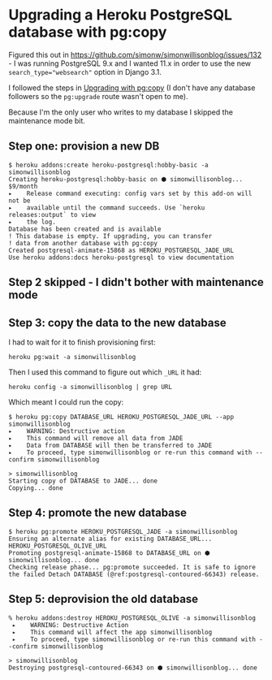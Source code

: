# Upgrading a Heroku PostgreSQL database with pg:copy

Figured this out in https://github.com/simonw/simonwillisonblog/issues/132 - I was running PostgreSQL 9.x and I wanted 11.x in order to use the new `search_type="websearch"` option in Django 3.1.

I followed the steps in [Upgrading with pg:copy](https://devcenter.heroku.com/articles/upgrading-heroku-postgres-databases#upgrading-with-pg-copy) (I don't have any database followers so the `pg:upgrade` route wasn't open to me).

Because I'm the only user who writes to my database I skipped the maintenance mode bit.

## Step one: provision a new DB

    $ heroku addons:create heroku-postgresql:hobby-basic -a simonwillisonblog
    Creating heroku-postgresql:hobby-basic on ⬢ simonwillisonblog... $9/month
    ▸    Release command executing: config vars set by this add-on will not be
    ▸    available until the command succeeds. Use `heroku releases:output` to view
    ▸    the log.
    Database has been created and is available
    ! This database is empty. If upgrading, you can transfer
    ! data from another database with pg:copy
    Created postgresql-animate-15868 as HEROKU_POSTGRESQL_JADE_URL
    Use heroku addons:docs heroku-postgresql to view documentation

## Step 2 skipped - I didn't bother with maintenance mode

## Step 3: copy the data to the new database

I had to wait for it to finish provisioning first:

```
heroku pg:wait -a simonwillisonblog
```
Then I used this command to figure out which `_URL` it had:
```
heroku config -a simonwillisonblog | grep URL
```
Which meant I could run the copy:
```
$ heroku pg:copy DATABASE_URL HEROKU_POSTGRESQL_JADE_URL --app simonwillisonblog
▸    WARNING: Destructive action
▸    This command will remove all data from JADE
▸    Data from DATABASE will then be transferred to JADE
▸    To proceed, type simonwillisonblog or re-run this command with --confirm simonwillisonblog

> simonwillisonblog
Starting copy of DATABASE to JADE... done
Copying... done
```

## Step 4: promote the new database
```
$ heroku pg:promote HEROKU_POSTGRESQL_JADE -a simonwillisonblog
Ensuring an alternate alias for existing DATABASE_URL... HEROKU_POSTGRESQL_OLIVE_URL
Promoting postgresql-animate-15868 to DATABASE_URL on ⬢ simonwillisonblog... done
Checking release phase... pg:promote succeeded. It is safe to ignore the failed Detach DATABASE (@ref:postgresql-contoured-66343) release.
```

## Step 5: deprovision the old database
```
% heroku addons:destroy HEROKU_POSTGRESQL_OLIVE -a simonwillisonblog
 ▸    WARNING: Destructive Action
 ▸    This command will affect the app simonwillisonblog
 ▸    To proceed, type simonwillisonblog or re-run this command with --confirm simonwillisonblog

> simonwillisonblog
Destroying postgresql-contoured-66343 on ⬢ simonwillisonblog... done
```
